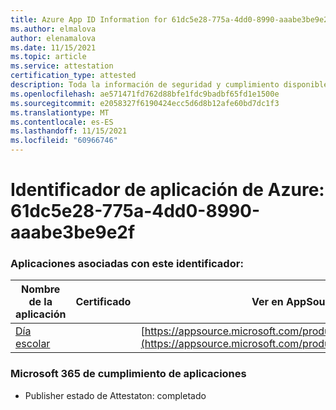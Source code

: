 ```yaml
---
title: Azure App ID Information for 61dc5e28-775a-4dd0-8990-aaabe3be9e2f
ms.author: elmalova
author: elenamalova
ms.date: 11/15/2021
ms.topic: article
ms.service: attestation
certification_type: attested
description: Toda la información de seguridad y cumplimiento disponible para 61dc5e28-775a-4dd0-8990-aaabe3be9e2f.
ms.openlocfilehash: ae571471fd762d88bfe1fdc9badbf65fd1e1500e
ms.sourcegitcommit: e2058327f6190424ecc5d6d8b12afe60bd7dc1f3
ms.translationtype: MT
ms.contentlocale: es-ES
ms.lasthandoff: 11/15/2021
ms.locfileid: "60966746"
---
```

# <a name="azure-app-id-61dc5e28-775a-4dd0-8990-aaabe3be9e2f"></a>Identificador de aplicación de Azure: 61dc5e28-775a-4dd0-8990-aaabe3be9e2f


### <a name="apps-associated-with-this-id"></a>Aplicaciones asociadas con este identificador:
| **Nombre de la aplicación** | **Certificado** | **Ver en AppSource** |
|--------------|---------------|-----------------------|
| [Día escolar](https://docs.microsoft.com/microsoft-365-app-certification/forward/WA200001430) |  | [https://appsource.microsoft.com/product/office/WA200001430](https://appsource.microsoft.com/product/office/WA200001430) |

### <a name="microsoft-365-app-compliance-status"></a>Microsoft 365 de cumplimiento de aplicaciones
- Publisher estado de Attestaton: completado
